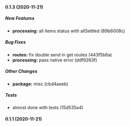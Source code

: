 #### 0.1.3 (2020-11-21)

##### New Features

* **processing:**  all items status with allSettled (89b6008c)

##### Bug Fixes

* **routes:**  fix double send in get routes (443f5b6a)
* **processing:**  pass native error (ddf9263f)

##### Other Changes

* **package:**  misc (cbd4aeeb)

##### Tests

*  almost done with tests (15d535a4)

#### 0.1.1 (2020-11-21)

